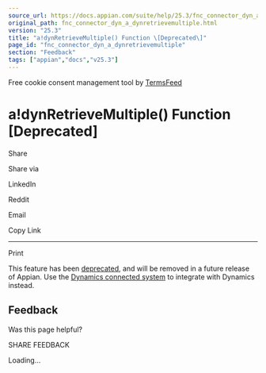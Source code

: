 ```yaml
---
source_url: https://docs.appian.com/suite/help/25.3/fnc_connector_dyn_a_dynretrievemultiple.html
original_path: fnc_connector_dyn_a_dynretrievemultiple.html
version: "25.3"
title: "a!dynRetrieveMultiple() Function \[Deprecated\]"
page_id: "fnc_connector_dyn_a_dynretrievemultiple"
section: "Feedback"
tags: ["appian","docs","v25.3"]
---
```



Free cookie consent management tool by [TermsFeed](https://www.termsfeed.com/)

# a!dynRetrieveMultiple() Function \[Deprecated\]

Share

Share via

LinkedIn

Reddit

Email

Copy Link

* * *

Print

This feature has been [deprecated](Deprecated_Features.html), and will be removed in a future release of Appian. Use the [Dynamics connected system](microsoft-dynamics-365-crm-connected-system.html) to integrate with Dynamics instead.

## Feedback

Was this page helpful?

SHARE FEEDBACK

Loading...